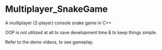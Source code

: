 # Multiplayer_SnakeGame
A multiplayer (2-player) console snake game in C++

OOP is not utilized at all to save development time & to keep things simple.

Refer to the demo videos, to see gameplay.
